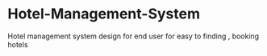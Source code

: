 # Hotel-Management-System
Hotel management system design for end user for easy to finding , booking hotels 
